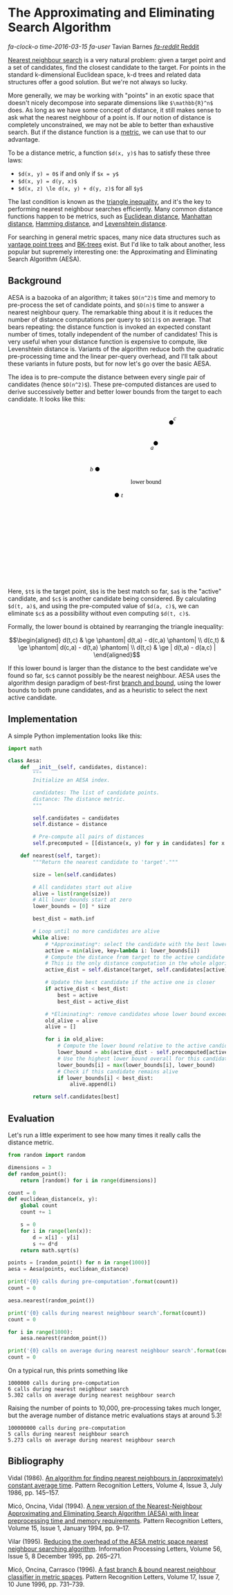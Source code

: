 # The Approximating and Eliminating Search Algorithm

<div class="infobar">

*fa-clock-o* *time-2016-03-15*
*fa-user* Tavian Barnes
[*fa-reddit* Reddit](https://www.reddit.com/r/programming/comments/4ao6no/the_approximating_and_eliminating_search_algorithm/)

</div>


[Nearest neighbour search] is a very natural problem: given a target point and a set of candidates, find the closest candidate to the target.
For points in the standard k-dimensional Euclidean space, k-d trees and related data structures offer a good solution.
But we're not always so lucky.

[Nearest neighbour search]: https://en.wikipedia.org/wiki/Nearest_neighbor_search
[k-d trees]: https://en.wikipedia.org/wiki/K-d_tree

More generally, we may be working with "points" in an exotic space that doesn't nicely decompose into separate dimensions like `$\mathbb{R}^n$` does.
As long as we have some concept of distance, it still makes sense to ask what the nearest neighbour of a point is.
If our notion of distance is completely unconstrained, we may not be able to better than exhaustive search.
But if the distance function is a [metric], we can use that to our advantage.

[metric]: https://en.wikipedia.org/wiki/Metric_(mathematics)

To be a distance metric, a function `$d(x, y)$` has to satisfy these three laws:

- `$d(x, y) = 0$` if and only if `$x = y$`
- `$d(x, y) = d(y, x)$`
- `$d(x, z) \le d(x, y) + d(y, z)$` for all `$y$`

The last condition is known as the [triangle inequality], and it's the key to performing nearest neighbour searches efficiently.
Many common distance functions happen to be metrics, such as [Euclidean distance], [Manhattan distance], [Hamming distance], and [Levenshtein distance].

[triangle inequality]: https://en.wikipedia.org/wiki/Triangle_inequality
[Euclidean distance]: https://en.wikipedia.org/wiki/Euclidean_distance
[Manhattan distance]: https://en.wikipedia.org/wiki/Taxicab_geometry
[Hamming distance]: https://en.wikipedia.org/wiki/Hamming_distance
[Levenshtein distance]: https://en.wikipedia.org/wiki/Levenshtein_distance

For searching in general metric spaces, many nice data structures such as [vantage point trees] and [BK-trees] exist.
But I'd like to talk about another, less popular but supremely interesting one: the Approximating and Eliminating Search Algorithm (AESA).

[vantage point trees]: https://en.wikipedia.org/wiki/Vantage-point_tree
[BK-trees]: https://en.wikipedia.org/wiki/BK-tree


## Background

AESA is a bazooka of an algorithm; it takes `$O(n^2)$` time and memory to pre-process the set of candidate points, and `$O(n)$` time to answer a nearest neighbour query.
The remarkable thing about it is it reduces the number of distance computations per query to `$O(1)$` on average.
That bears repeating: the distance function is invoked an expected constant number of times, totally independent of the number of candidates! This is very useful when your distance function is expensive to compute, like Levenshtein distance is.
Variants of the algorithm reduce both the quadratic pre-processing time and the linear per-query overhead, and I'll talk about these variants in future posts, but for now let's go over the basic AESA.

The idea is to pre-compute the distance between every single pair of candidates (hence `$O(n^2)$`).
These pre-computed distances are used to derive successively better and better lower bounds from the target to each candidate. It looks like this:

<p style="text-align: center;">
<svg style="display:block; margin:auto; font-family:serif;" width="320" height="400" viewBox="-160 -200 320 400">
    <circle cx="0" cy="0" r="5" fill="var(--fg)" />
    <text x="10" y="0" dominant-baseline="central" fill="var(--fg)" style="font-style:italic;">t</text>
    <circle cx="0" cy="0" r="150" stroke="var(--icons)" stroke-width="3" fill="none" />
    <circle cx="90" cy="-120" r="5" fill="var(--fg)" />
    <text x="85" y="-115" dominant-baseline="hanging" text-anchor="end" fill="var(--fg)" style="font-style:italic;">a</text>
    <circle cx="90" cy="-120" r="60" stroke="var(--icons)" stroke-width="3" fill="none" />
    <line x1="0" y1="0" x2="54" y2="-72" stroke="var(--fg)" stroke-width="3" />
    <text x="32" y="-31" dominant-baseline="central" fill="var(--fg)">lower bound</text>
    <line x1="90" y1="-120" x2="126" y2="-168" stroke="var(--fg)" stroke-width="3" />
    <circle cx="126" cy="-168" r="5" fill="var(--fg)" />
    <text x="131" y="-173" fill="var(--fg)" style="font-style:italic;">c</text>
    <circle cx="-45" cy="-60" r="5" fill="var(--fg)" />
    <text x="-55" y="-60" dominant-baseline="central" text-anchor="end" fill="var(--fg)" style="font-style:italic;">b</text>
</svg>
</p>

Here, `$t$` is the target point, `$b$` is the best match so far, `$a$` is the "active" candidate, and `$c$` is another candidate being considered.
By calculating `$d(t, a)$`, and using the pre-computed value of `$d(a, c)$`, we can eliminate `$c$` as a possibility without even computing `$d(t, c)$`.

Formally, the lower bound is obtained by rearranging the triangle inequality:

```math
\begin{aligned}
d(t,c) & \ge \phantom| d(t,a) - d(c,a) \phantom| \\
d(c,t) & \ge \phantom| d(c,a) - d(t,a) \phantom| \\
d(t,c) & \ge | d(t,a) - d(a,c) |
\end{aligned}
```

If this lower bound is larger than the distance to the best candidate we've found so far, `$c$` cannot possibly be the nearest neighbour.
AESA uses the algorithm design paradigm of best-first [branch and bound], using the lower bounds to both prune candidates, and as a heuristic to select the next active candidate.

[branch and bound]: https://en.wikipedia.org/wiki/Branch_and_bound


## Implementation

A simple Python implementation looks like this:

```python
import math

class Aesa:
    def __init__(self, candidates, distance):
        """
        Initialize an AESA index.

        candidates: The list of candidate points.
        distance: The distance metric.
        """

        self.candidates = candidates
        self.distance = distance

        # Pre-compute all pairs of distances
        self.precomputed = [[distance(x, y) for y in candidates] for x in candidates]

    def nearest(self, target):
        """Return the nearest candidate to 'target'."""

        size = len(self.candidates)

        # All candidates start out alive
        alive = list(range(size))
        # All lower bounds start at zero
        lower_bounds = [0] * size

        best_dist = math.inf

        # Loop until no more candidates are alive
        while alive:
            # *Approximating*: select the candidate with the best lower bound
            active = min(alive, key=lambda i: lower_bounds[i])
            # Compute the distance from target to the active candidate
            # This is the only distance computation in the whole algorithm
            active_dist = self.distance(target, self.candidates[active])

            # Update the best candidate if the active one is closer
            if active_dist < best_dist:
                best = active
                best_dist = active_dist

            # *Eliminating*: remove candidates whose lower bound exceeds the best
            old_alive = alive
            alive = []

            for i in old_alive:
                # Compute the lower bound relative to the active candidate
                lower_bound = abs(active_dist - self.precomputed[active][i])
                # Use the highest lower bound overall for this candidate
                lower_bounds[i] = max(lower_bounds[i], lower_bound)
                # Check if this candidate remains alive
                if lower_bounds[i] < best_dist:
                    alive.append(i)

        return self.candidates[best]
```


## Evaluation

Let's run a little experiment to see how many times it really calls the distance metric.

```python
from random import random

dimensions = 3
def random_point():
    return [random() for i in range(dimensions)]

count = 0
def euclidean_distance(x, y):
    global count
    count += 1

    s = 0
    for i in range(len(x)):
        d = x[i] - y[i]
        s += d*d
    return math.sqrt(s)

points = [random_point() for n in range(1000)]
aesa = Aesa(points, euclidean_distance)

print('{0} calls during pre-computation'.format(count))
count = 0

aesa.nearest(random_point())

print('{0} calls during nearest neighbour search'.format(count))
count = 0

for i in range(1000):
    aesa.nearest(random_point())

print('{0} calls on average during nearest neighbour search'.format(count / 1000))
count = 0
```

On a typical run, this prints something like

```
1000000 calls during pre-computation
6 calls during nearest neighbour search
5.302 calls on average during nearest neighbour search
```

Raising the number of points to 10,000, pre-processing takes much longer, but the average number of distance metric evaluations stays at around 5.3!

```
100000000 calls during pre-computation
5 calls during nearest neighbour search
5.273 calls on average during nearest neighbour search
```


## Bibliography

Vidal (1986).
[An algorithm for finding nearest neighbours in (approximately) constant average time](http://www.sciencedirect.com/science/article/pii/0167865586900139).
Pattern Recognition Letters, Volume 4, Issue 3, July 1986, pp. 145–157.

Micó, Oncina, Vidal (1994).
[A new version of the Nearest-Neighbour Approximating and Eliminating Search Algorithm (AESA) with linear preprocessing time and memory requirements](https://www.researchgate.net/publication/222488611_A_new_version_of_the_Nearest-Neighbour_Approximating_and_Eliminating_Search_Algorithm_AESA_with_linear_preprocessing_time_and_memory_requirements).
Pattern Recognition Letters, Volume 15, Issue 1, January 1994, pp. 9–17.

Vilar (1995).
[Reducing the overhead of the AESA metric space nearest neighbour searching algorithm](http://www.sciencedirect.com/science/article/pii/002001909500161X).
Information Processing Letters, Volume 56, Issue 5, 8 December 1995, pp. 265–271.

Micó, Oncina, Carrasco (1996).
[A fast branch & bound nearest neighbour classifier in metric spaces](http://citeseerx.ist.psu.edu/viewdoc/download?doi=10.1.1.500.1075&rep=rep1&type=pdf).
Pattern Recognition Letters, Volume 17, Issue 7, 10 June 1996, pp. 731–739.
